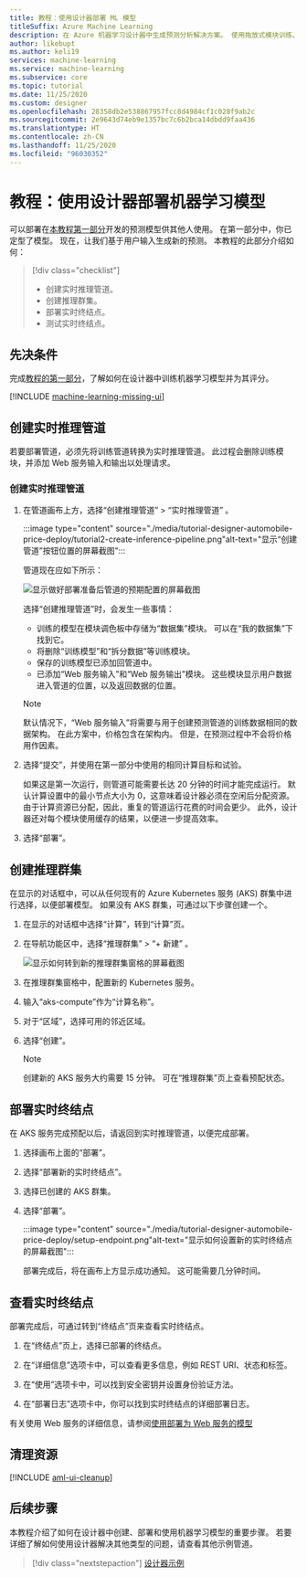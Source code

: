 ```yaml
---
title: 教程：使用设计器部署 ML 模型
titleSuffix: Azure Machine Learning
description: 在 Azure 机器学习设计器中生成预测分析解决方案。 使用拖放式模块训练、评分和部署机器学习模型。
author: likebupt
ms.author: keli19
services: machine-learning
ms.service: machine-learning
ms.subservice: core
ms.topic: tutorial
ms.date: 11/25/2020
ms.custom: designer
ms.openlocfilehash: 28358db2e538867957fcc8d4984cf1c028f9ab2c
ms.sourcegitcommit: 2e9643d74eb9e1357bc7c6b2bca14dbdd9faa436
ms.translationtype: HT
ms.contentlocale: zh-CN
ms.lasthandoff: 11/25/2020
ms.locfileid: "96030352"
---
```

# <a name="tutorial-deploy-a-machine-learning-model-with-the-designer"></a>教程：使用设计器部署机器学习模型


可以部署在[本教程第一部分](tutorial-designer-automobile-price-train-score.md)开发的预测模型供其他人使用。 在第一部分中，你已定型了模型。 现在，让我们基于用户输入生成新的预测。 本教程的此部分介绍如何：

> [!div class="checklist"]
> * 创建实时推理管道。
> * 创建推理群集。
> * 部署实时终结点。
> * 测试实时终结点。

## <a name="prerequisites"></a>先决条件

完成[教程的第一部分](tutorial-designer-automobile-price-train-score.md)，了解如何在设计器中训练机器学习模型并为其评分。

[!INCLUDE [machine-learning-missing-ui](../../includes/machine-learning-missing-ui.md)]

## <a name="create-a-real-time-inference-pipeline"></a>创建实时推理管道

若要部署管道，必须先将训练管道转换为实时推理管道。 此过程会删除训练模块，并添加 Web 服务输入和输出以处理请求。

### <a name="create-a-real-time-inference-pipeline"></a>创建实时推理管道

1. 在管道画布上方，选择“创建推理管道” > “实时推理管道” 。

    :::image type="content" source="./media/tutorial-designer-automobile-price-deploy/tutorial2-create-inference-pipeline.png"alt-text="显示“创建管道”按钮位置的屏幕截图":::

    管道现在应如下所示： 

   ![显示做好部署准备后管道的预期配置的屏幕截图](./media/tutorial-designer-automobile-price-deploy/real-time-inference-pipeline.png)

    选择“创建推理管道”时，会发生一些事情：
    
    * 训练的模型在模块调色板中存储为“数据集”模块。 可以在“我的数据集”下找到它。
    * 将删除“训练模型”和“拆分数据”等训练模块。 
    * 保存的训练模型已添加回管道中。
    * 已添加“Web 服务输入”和“Web 服务输出”模块。 这些模块显示用户数据进入管道的位置，以及返回数据的位置。

    > [!NOTE]
    > 默认情况下，“Web 服务输入”将需要与用于创建预测管道的训练数据相同的数据架构。 在此方案中，价格包含在架构内。 但是，在预测过程中不会将价格用作因素。
    >

1. 选择“提交”，并使用在第一部分中使用的相同计算目标和试验。

    如果这是第一次运行，则管道可能需要长达 20 分钟的时间才能完成运行。 默认计算设置中的最小节点大小为 0，这意味着设计器必须在空闲后分配资源。 由于计算资源已分配，因此，重复的管道运行花费的时间会更少。 此外，设计器还对每个模块使用缓存的结果，以便进一步提高效率。

1. 选择“部署”。

## <a name="create-an-inferencing-cluster"></a>创建推理群集

在显示的对话框中，可以从任何现有的 Azure Kubernetes 服务 (AKS) 群集中进行选择，以便部署模型。 如果没有 AKS 群集，可通过以下步骤创建一个。

1. 在显示的对话框中选择“计算”，转到“计算”页。 

1. 在导航功能区中，选择“推理群集” > “+ 新建” 。

    ![显示如何转到新的推理群集窗格的屏幕截图](./media/tutorial-designer-automobile-price-deploy/new-inference-cluster.png)
   
1. 在推理群集窗格中，配置新的 Kubernetes 服务。

1. 输入“aks-compute”作为“计算名称”。
    
1. 对于“区域”，选择可用的邻近区域。

1. 选择“创建”。

    > [!NOTE]
    > 创建新的 AKS 服务大约需要 15 分钟。 可在“推理群集”页上查看预配状态。
    >

## <a name="deploy-the-real-time-endpoint"></a>部署实时终结点

在 AKS 服务完成预配以后，请返回到实时推理管道，以便完成部署。

1. 选择画布上面的“部署”。

1. 选择“部署新的实时终结点”。 

1. 选择已创建的 AKS 群集。

1. 选择“部署”。
    
    :::image type="content" source="./media/tutorial-designer-automobile-price-deploy/setup-endpoint.png"alt-text="显示如何设置新的实时终结点的屏幕截图":::

    部署完成后，将在画布上方显示成功通知。 这可能需要几分钟时间。

## <a name="view-the-real-time-endpoint"></a>查看实时终结点

部署完成后，可通过转到“终结点”页来查看实时终结点。

1. 在“终结点”页上，选择已部署的终结点。

1. 在“详细信息”选项卡中，可以查看更多信息，例如 REST URI、状态和标签。

1. 在“使用”选项卡中，可以找到安全密钥并设置身份验证方法。

1. 在“部署日志”选项卡中，你可以找到实时终结点的详细部署日志。 

有关使用 Web 服务的详细信息，请参阅[使用部署为 Web 服务的模型](how-to-consume-web-service.md)

## <a name="clean-up-resources"></a>清理资源

[!INCLUDE [aml-ui-cleanup](../../includes/aml-ui-cleanup.md)]

## <a name="next-steps"></a>后续步骤

本教程介绍了如何在设计器中创建、部署和使用机器学习模型的重要步骤。 若要详细了解如何使用设计器解决其他类型的问题，请查看其他示例管道。

> [!div class="nextstepaction"]
> [设计器示例](samples-designer.md)
